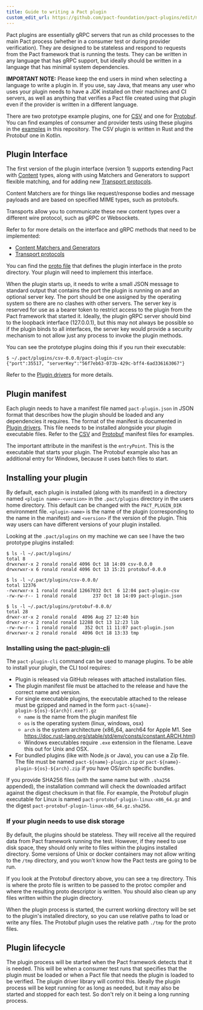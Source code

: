 ```yaml
---
title: Guide to writing a Pact plugin
custom_edit_url: https://github.com/pact-foundation/pact-plugins/edit/main/docs/writing-plugin-guide.md
---
```

<!-- This file has been synced from the pact-foundation/pact-plugins repository. Please do not edit it directly. The URL of the source file can be found in the custom_edit_url value above -->

Pact plugins are essentially gRPC servers that run as child processes to the main Pact process (whether in a consumer
test or during provider verification). They are designed to be stateless and respond to requests from the Pact framework
that is running the tests. They can be written in any language that has gRPC support, but ideally should
be written in a language that has minimal system dependencies.

**IMPORTANT NOTE:** Please keep the end users in mind when selecting a language to write a plugin in. If you use, say
Java, that means any user who uses your plugin needs to have a JDK installed on their machines and CI servers, as well
as anything that verifies a Pact file created using that plugin even if the provider is written in a different language.

There are two prototype example plugins, one for [CSV](https://github.com/pact-foundation/pact-plugins/blob/main/plugins/csv) and one for [Protobuf](https://github.com/pact-foundation/pact-plugins/blob/main/plugins/protobuf). 
You can find examples of consumer and provider tests using these plugins in the [examples](https://github.com/pact-foundation/pact-plugins/blob/main/examples) in this repository.
The CSV plugin is written in Rust and the Protobuf one in Kotlin. 

## Plugin Interface

The first version of the plugin interface (version 1) supports extending Pact with [Content](https://github.com/pact-foundation/pact-plugins/blob/main/content-matcher-design.md) types, along with using Matchers and Generators to support flexible matching, and for adding new [Transport protocols](https://github.com/pact-foundation/pact-plugins/blob/main/protocol-plugin-design.md).

Content Matchers are for things like request/response bodies and message payloads and are based on specified MIME types, such as protobufs. 

Transports allow you to communicate these new content types over a different wire protocol, such as gRPC or Websockets.

Refer to for more details on the interface and gRPC methods that need to be implemented:

- [Content Matchers and Generators](https://github.com/pact-foundation/pact-plugins/blob/main/content-matcher-design.md)
- [Transport protocols](https://github.com/pact-foundation/pact-plugins/blob/main/protocol-plugin-design.md)

You can find the [proto file](https://github.com/pact-foundation/pact-plugins/blob/main/proto/plugin.proto) that defines the plugin interface in the proto directory. Your 
plugin will need to implement this interface.

When the plugin starts up, it needs to write a small JSON message to standard output that contains the port the plugin
is running on and an optional server key. The port should be one assigned by the operating system so there are no clashes
with other servers. The server key is reserved for use as a bearer token to restrict access to the
plugin from the Pact framework that started it. Ideally, the plugin gRPC server should bind to the loopback interface (127.0.0.1),
but this may not always be possible so if the plugin binds to all interfaces, the server key would provide a security
mechanism to not allow just any process to invoke the plugin methods.

You can see the prototype plugins doing this if you run their executable:

```commandline
$ ~/.pact/plugins/csv-0.0.0/pact-plugin-csv
{"port":35517, "serverKey":"56f7eb63-073b-429c-bff4-6ad336163067"}
```

Refer to the [Plugin drivers](https://github.com/pact-foundation/pact-plugins/blob/main/plugin-driver-design.md) for more details.

## Plugin manifest

Each plugin needs to have a manifest file named `pact-plugin.json` in JSON format that describes how the plugin should 
be loaded and any dependencies it requires. The format of the manifest is documented in [Plugin drivers](https://github.com/pact-foundation/pact-plugins/blob/main/plugin-driver-design.md). 
This file needs to be installed alongside your plugin executable files. Refer to the [CSV](https://github.com/pact-foundation/pact-plugins/blob/main/plugins/csv/pact-plugin.json) 
and [Protobuf](https://github.com/pact-foundation/pact-plugins/blob/main/plugins/protobuf/pact-plugin.json) manifest files for examples.

The important attribute in the manifest is the `entryPoint`. This is the executable that starts your plugin. The Protobuf
example also has an additional entry for Windows, because it uses batch files to start.

## Installing your plugin

By default, each plugin is installed (along with its manifest) in a directory named `<plugin name>-<version>` in 
the `.pact/plugins` directory in the users home directory. This default can be changed with the `PACT_PLUGIN_DIR`
environment file. `<plugin-name>` is the name of the plugin (corresponding to the name in the manifest) and `<version>`
if the version of the plugin. This way users can have different versions of your plugin installed.

Looking at the `.pact/plugins` on my machine we can see I have the two prototype plugins installed:

```commandline
$ ls -l ~/.pact/plugins/
total 8
drwxrwxr-x 2 ronald ronald 4096 Oct 18 14:09 csv-0.0.0
drwxrwxr-x 6 ronald ronald 4096 Oct 13 15:21 protobuf-0.0.0

$ ls -l ~/.pact/plugins/csv-0.0.0/
total 12376
-rwxrwxr-x 1 ronald ronald 12667032 Oct  6 12:04 pact-plugin-csv
-rw-rw-r-- 1 ronald ronald      237 Oct 18 14:09 pact-plugin.json

$ ls -l ~/.pact/plugins/protobuf-0.0.0/
total 28
drwxr-xr-x 2 ronald ronald  4096 Aug 27 12:40 bin
drwxr-xr-x 2 ronald ronald 12288 Oct 13 12:23 lib
-rw-rw-r-- 1 ronald ronald   352 Oct 11 11:07 pact-plugin.json
drwxrwxr-x 2 ronald ronald  4096 Oct 18 13:33 tmp
```

### Installing using the [pact-plugin-cli](https://github.com/pact-foundation/pact-plugins/tree/main/cli)

The `pact-plugin-cli` command can be used to manage plugins. To be able to install your plugin, the CLI tool requires:

* Plugin is released via GitHub releases with attached installation files.
* The plugin manifest file must be attached to the release and have the correct name and version.
* For single executable plugins, the executable attached to the release must be gzipped and named in the form `pact-${name}-plugin-${os}-${arch}(.exe?).gz`
  * `name` is the name from the plugin manifest file
  * `os` is the operating system (linux, windows, osx)
  * `arch` is the system architecture (x86_64, aarch64 for Apple M1. See https://doc.rust-lang.org/stable/std/env/consts/constant.ARCH.html)
  * Windows executables require `.exe` extension in the filename. Leave this out for Unix and OSX.
* For bundled plugins (like with Node.js or Java), you can use a Zip file. The file must be named `pact-${name}-plugin.zip` or `pact-${name}-plugin-${os}-${arch}.zip` if you have OS/arch specific bundles.

If you provide SHA256 files (with the same name but with `.sha256` appended), the installation command will check the downloaded
artifact against the digest checksum in that file. For example, the Protobuf plugin executable for Linux is named 
`pact-protobuf-plugin-linux-x86_64.gz` and the digest `pact-protobuf-plugin-linux-x86_64.gz.sha256`.

### If your plugin needs to use disk storage

By default, the plugins should be stateless. They will receive all the required data from Pact framework running the test.
However, if they need to use disk space, they should only write to files within the plugins installed directory. Some
versions of Unix or docker containers may not allow writing to the `/tmp` directory, and you won't know how the Pact tests
are going to be run.

If you look at the Protobuf directory above, you can see a `tmp` directory. This is where the proto file is written to be
passed to the protoc compiler and where the resulting proto descriptor is written. You should also clean up any files
written within the plugin directory.

When the plugin process is started, the current working directory will be set to the plugin's installed directory, so you
can use relative paths to load or write any files. The Protobuf plugin uses the relative path `./tmp` for the proto files.

## Plugin lifecycle

The plugin process will be started when the Pact framework detects that it is needed. This will be when a consumer test
runs that specifies that the plugin must be loaded or when a Pact file that needs the plugin is loaded to be verified. The
plugin driver library will control this. Ideally the plugin process will be kept running for as long as needed, but it may
also be started and stopped for each test. So don't rely on it being a long running process.
